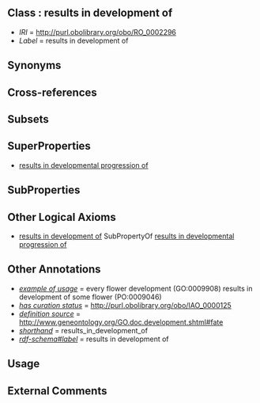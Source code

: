 
## Class : results in development of

 * *IRI* = http://purl.obolibrary.org/obo/RO_0002296
 * *Label* = results in development of

## Synonyms


## Cross-references


## Subsets


## SuperProperties

 * [results in developmental progression of](../../RO/95/RO_0002295.md)

## SubProperties


## Other Logical Axioms

 * [results in development of](../../RO/96/RO_0002296.md) SubPropertyOf [results in developmental progression of](../../RO/95/RO_0002295.md)

## Other Annotations

 * *[example of usage](../../IAO/12/IAO_0000112.md)* = every flower development (GO:0009908) results in development of some flower (PO:0009046)
 * *[has curation status](../../IAO/14/IAO_0000114.md)* = http://purl.obolibrary.org/obo/IAO_0000125
 * *[definition source](../../IAO/19/IAO_0000119.md)* = http://www.geneontology.org/GO.doc.development.shtml#fate
 * *[shorthand](../../nd/oboInOwl#shorthand.md)* = results_in_development_of
 * *[rdf-schema#label](../../el/rdf-schema#label.md)* = results in development of

## Usage


## External Comments

